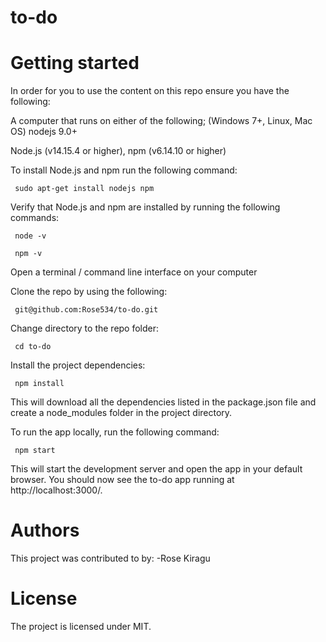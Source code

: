 # to-do
# Getting started
In order for you to use the content on this repo ensure you have the following:


A computer that runs on either of the following; (Windows 7+, Linux, Mac OS) nodejs 9.0+


Node.js (v14.15.4 or higher), npm (v6.14.10 or higher)


To install Node.js and npm run the following command:

     sudo apt-get install nodejs npm


Verify that Node.js and npm are installed by running the following commands:


     node -v
     
     npm -v


Open a terminal / command line interface on your computer


Clone the repo by using the following:

     git@github.com:Rose534/to-do.git


Change directory to the repo folder:

     cd to-do


Install the project dependencies:

     npm install


This will download all the dependencies listed in the package.json file and create a node_modules folder in the project directory.


To run the app locally, run the following command:

     npm start


This will start the development server and open the app in your default browser. You should now see the to-do app running at http://localhost:3000/.


# Authors
This project was contributed to by:
    -Rose Kiragu

# License
The project is licensed under MIT.
